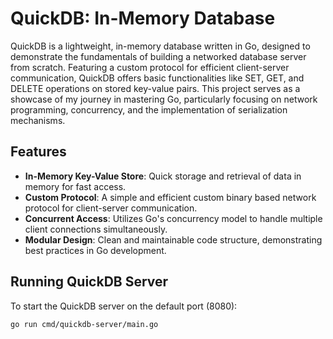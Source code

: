 # QuickDB: In-Memory Database

QuickDB is a lightweight, in-memory database written in Go, designed to demonstrate the fundamentals of building a networked database server from scratch. Featuring a custom protocol for efficient client-server communication, QuickDB offers basic functionalities like SET, GET, and DELETE operations on stored key-value pairs. This project serves as a showcase of my journey in mastering Go, particularly focusing on network programming, concurrency, and the implementation of serialization mechanisms.

## Features

- **In-Memory Key-Value Store**: Quick storage and retrieval of data in memory for fast access.
- **Custom Protocol**: A simple and efficient custom binary based network protocol for client-server communication.
- **Concurrent Access**: Utilizes Go's concurrency model to handle multiple client connections simultaneously.
- **Modular Design**: Clean and maintainable code structure, demonstrating best practices in Go development.

## Running QuickDB Server

To start the QuickDB server on the default port (8080):

```bash
go run cmd/quickdb-server/main.go
